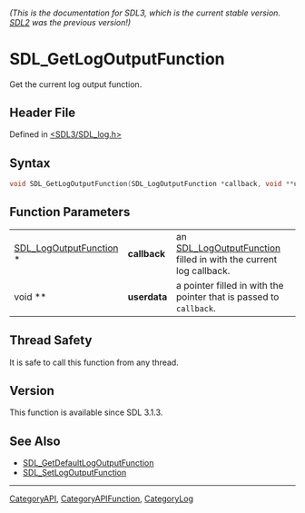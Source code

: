 ###### (This is the documentation for SDL3, which is the current stable version. [SDL2](https://wiki.libsdl.org/SDL2/) was the previous version!)
# SDL_GetLogOutputFunction

Get the current log output function.

## Header File

Defined in [<SDL3/SDL_log.h>](https://github.com/libsdl-org/SDL/blob/main/include/SDL3/SDL_log.h)

## Syntax

```c
void SDL_GetLogOutputFunction(SDL_LogOutputFunction *callback, void **userdata);
```

## Function Parameters

|                                                  |              |                                                                                            |
| ------------------------------------------------ | ------------ | ------------------------------------------------------------------------------------------ |
| [SDL_LogOutputFunction](SDL_LogOutputFunction) * | **callback** | an [SDL_LogOutputFunction](SDL_LogOutputFunction) filled in with the current log callback. |
| void **                                          | **userdata** | a pointer filled in with the pointer that is passed to `callback`.                         |

## Thread Safety

It is safe to call this function from any thread.

## Version

This function is available since SDL 3.1.3.

## See Also

- [SDL_GetDefaultLogOutputFunction](SDL_GetDefaultLogOutputFunction)
- [SDL_SetLogOutputFunction](SDL_SetLogOutputFunction)

----
[CategoryAPI](CategoryAPI), [CategoryAPIFunction](CategoryAPIFunction), [CategoryLog](CategoryLog)


